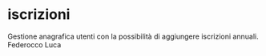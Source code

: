 iscrizioni
==========
Gestione anagrafica utenti con la possibilità di aggiungere iscrizioni annuali.
Federocco
Luca
